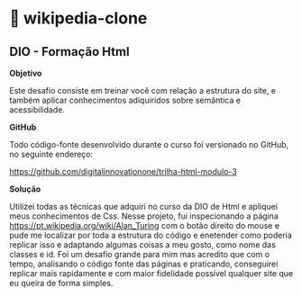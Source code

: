 # 📖 wikipedia-clone

## DIO - Formação Html

__Objetivo__


Este desafio consiste em treinar você com relação a estrutura do site, e também aplicar conhecimentos adiquiridos sobre semântica e acessibilidade.

 

__GitHub__


Todo código-fonte desenvolvido durante o curso foi versionado no GitHub, no seguinte endereço:

https://github.com/digitalinnovationone/trilha-html-modulo-3


__Solução__

Utilizei todas as técnicas que adquiri no curso da DIO de Html e apliquei meus conhecimentos de Css. Nesse projeto, fui inspecionando a página https://pt.wikipedia.org/wiki/Alan_Turing com o botão direito do mouse e pude me localizar por toda a estrutura do código e enetender como poderia replicar isso e adaptando algumas coisas a meu gosto, como nome das classes e id. Foi um desafio grande para mim mas acredito que com o tempo, analisando o código fonte das páginas e praticando, conseguirei replicar mais rapidamente e com maior fidelidade possível qualquer site que eu queira de forma simples.
